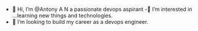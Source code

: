- 👋 Hi, I’m @Antony A  N a passionate devops aspirant
-👀 I’m interested in ...learning new things and technologies.
- 💞️ I’m looking to build my career as a devops engineer.



